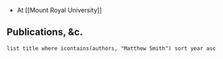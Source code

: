 - At [[Mount Royal University]]
## Publications, &c.
```dataview
list title where icontains(authors, "Matthew Smith") sort year asc
```